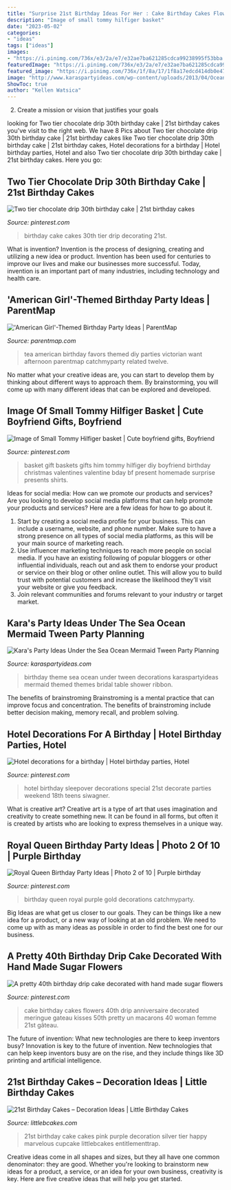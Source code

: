 ```yaml
---
title: "Surprise 21st Birthday Ideas For Her : Cake Birthday Cakes Flowers 40th Drip Anniversaire Decorated Meringue Gateau Kisses 50th Pretty Un Macarons 40 Woman Femme 21st Gâteau"
description: "Image of small tommy hilfiger basket"
date: "2023-05-02"
categories:
- "ideas"
tags: ["ideas"]
images:
- "https://i.pinimg.com/736x/e3/2a/e7/e32ae7ba621285cdca99238995f53bba.jpg"
featuredImage: "https://i.pinimg.com/736x/e3/2a/e7/e32ae7ba621285cdca99238995f53bba.jpg"
featured_image: "https://i.pinimg.com/736x/1f/8a/17/1f8a17edcd414db0e4734107212d7e6b--th-cake-th-birthday-cakes.jpg"
image: "http://www.karaspartyideas.com/wp-content/uploads/2013/04/Ocean_Theme-6-of-49_600x900.jpg"
ShowToc: true
author: "Kellen Watsica"
---
```



2. Create a mission or vision that justifies your goals

	

		
looking for Two tier chocolate drip 30th birthday cake | 21st birthday cakes you've visit to the right web. We have 8 Pics about Two tier chocolate drip 30th birthday cake | 21st birthday cakes like Two tier chocolate drip 30th birthday cake | 21st birthday cakes, Hotel decorations for a birthday | Hotel birthday parties, Hotel and also Two tier chocolate drip 30th birthday cake | 21st birthday cakes. Here you go:
		
    
## Two Tier Chocolate Drip 30th Birthday Cake | 21st Birthday Cakes

<img loading=lazy src="https://i.pinimg.com/736x/1f/8a/17/1f8a17edcd414db0e4734107212d7e6b--th-cake-th-birthday-cakes.jpg" onerror="this.onerror=null;this.src='https://tse1.mm.bing.net/th?id=OIP.-jRie77F137UT67WY89RZAHaNK&amp;pid=15.1';" alt="Two tier chocolate drip 30th birthday cake | 21st birthday cakes">

_Source: pinterest.com_

>birthday cake cakes 30th tier drip decorating 21st. 

	

What is invention?
Invention is the process of designing, creating and utilizing a new idea or product. Invention has been used for centuries to improve our lives and make our businesses more successful. Today, invention is an important part of many industries, including technology and health care.

    
## &#039;American Girl&#039;-Themed Birthday Party Ideas | ParentMap

<img loading=lazy src="http://www.parentmap.com/images/article/7816/Tea_Party.jpg" onerror="this.onerror=null;this.src='https://tse3.mm.bing.net/th?id=OIP.lA1U1_uxHZgwjpc6n9vriwHaFj&amp;pid=15.1';" alt="&#039;American Girl&#039;-Themed Birthday Party Ideas | ParentMap">

_Source: parentmap.com_

>tea american birthday favors themed diy parties victorian want afternoon parentmap catchmyparty related twelve. 

	

No matter what your creative ideas are, you can start to develop them by thinking about different ways to approach them. By brainstorming, you will come up with many different ideas that can be explored and developed.

    
## Image Of Small Tommy Hilfiger Basket | Cute Boyfriend Gifts, Boyfriend

<img loading=lazy src="https://i.pinimg.com/736x/e3/2a/e7/e32ae7ba621285cdca99238995f53bba.jpg" onerror="this.onerror=null;this.src='https://tse2.mm.bing.net/th?id=OIP.-frcD71yIfGmX59FbvLlAQHaJ3&amp;pid=15.1';" alt="Image of Small Tommy Hilfiger basket | Cute boyfriend gifts, Boyfriend">

_Source: pinterest.com_

>basket gift baskets gifts him tommy hilfiger diy boyfriend birthday christmas valentines valentine bday bf present homemade surprise presents shirts. 

	

Ideas for social media: How can we promote our products and services?
Are you looking to develop social media platforms that can help promote your products and services? Here are a few ideas for how to go about it. 
1. Start by creating a social media profile for your business. This can include a username, website, and phone number. Make sure to have a strong presence on all types of social media platforms, as this will be your main source of marketing reach. 
2. Use influencer marketing techniques to reach more people on social media. If you have an existing following of popular bloggers or other influential individuals, reach out and ask them to endorse your product or service on their blog or other online outlet. This will allow you to build trust with potential customers and increase the likelihood they’ll visit your website or give you feedback. 
3. Join relevant communities and forums relevant to your industry or target market.

    
## Kara&#039;s Party Ideas Under The Sea Ocean Mermaid Tween Party Planning

<img loading=lazy src="http://www.karaspartyideas.com/wp-content/uploads/2013/04/Ocean_Theme-6-of-49_600x900.jpg" onerror="this.onerror=null;this.src='https://tse1.mm.bing.net/th?id=OIP.PidGxx7wG7Bp0jQGL1w0gQHaLH&amp;pid=15.1';" alt="Kara&#039;s Party Ideas Under the Sea Ocean Mermaid Tween Party Planning">

_Source: karaspartyideas.com_

>birthday theme sea ocean under tween decorations karaspartyideas mermaid themed themes bridal table shower ribbon. 

	

The benefits of brainstroming
Brainstroming is a mental practice that can improve focus and concentration. The benefits of brainstroming include better decision making, memory recall, and problem solving.

    
## Hotel Decorations For A Birthday | Hotel Birthday Parties, Hotel

<img loading=lazy src="https://i.pinimg.com/736x/61/56/7b/61567b052e3808a0279d0c60237eb799.jpg" onerror="this.onerror=null;this.src='https://tse4.mm.bing.net/th?id=OIP.sFRzbLcbekfOKSSgRm89UgHaJ3&amp;pid=15.1';" alt="Hotel decorations for a birthday | Hotel birthday parties, Hotel">

_Source: pinterest.com_

>hotel birthday sleepover decorations special 21st decorate parties weekend 18th teens siwagner. 

	

What is creative art?
Creative art is a type of art that uses imagination and creativity to create something new. It can be found in all forms, but often it is created by artists who are looking to express themselves in a unique way.

    
## Royal Queen Birthday Party Ideas | Photo 2 Of 10 | Purple Birthday

<img loading=lazy src="https://i.pinimg.com/736x/df/3a/55/df3a55b7c6750fc17a90b587e685b6e9--queen-birthday-birthday-party-ideas.jpg" onerror="this.onerror=null;this.src='https://tse4.mm.bing.net/th?id=OIP.OdmrBNwIXFwl_b0pv1sO5QDhEs&amp;pid=15.1';" alt="Royal Queen Birthday Party Ideas | Photo 2 of 10 | Purple birthday">

_Source: pinterest.com_

>birthday queen royal purple gold decorations catchmyparty. 

	

Big Ideas are what get us closer to our goals. They can be things like a new idea for a product, or a new way of looking at an old problem. We need to come up with as many ideas as possible in order to find the best one for our business.

    
## A Pretty 40th Birthday Drip Cake Decorated With Hand Made Sugar Flowers

<img loading=lazy src="https://i.pinimg.com/736x/ac/0e/42/ac0e42a16263e77015770ec09e11ff4d.jpg" onerror="this.onerror=null;this.src='https://tse2.mm.bing.net/th?id=OIP.FnTR2xVPhRVgofsM3Ur9CgHaJ3&amp;pid=15.1';" alt="A pretty 40th birthday drip cake decorated with hand made sugar flowers">

_Source: pinterest.com_

>cake birthday cakes flowers 40th drip anniversaire decorated meringue gateau kisses 50th pretty un macarons 40 woman femme 21st gâteau. 

	

The future of invention: What new technologies are there to keep inventors busy?
Innovation is key to the future of invention. New technologies that can help keep inventors busy are on the rise, and they include things like 3D printing and artificial intelligence.

    
## 21st Birthday Cakes – Decoration Ideas | Little Birthday Cakes

<img loading=lazy src="https://www.littlebcakes.com/wp-content/uploads/2014/02/21st-Birthday-Cakes.jpg" onerror="this.onerror=null;this.src='https://tse4.mm.bing.net/th?id=OIP.aWPKOjpY7p23B90pEj7SbAHaJ4&amp;pid=15.1';" alt="21st Birthday Cakes – Decoration Ideas | Little Birthday Cakes">

_Source: littlebcakes.com_

>21st birthday cake cakes pink purple decoration silver tier happy marvelous cupcake littlebcakes entitlementtrap. 

	

Creative ideas come in all shapes and sizes, but they all have one common denominator: they are good. Whether you're looking to brainstorm new ideas for a product, a service, or an idea for your own business, creativity is key. Here are five creative ideas that will help you get started.

